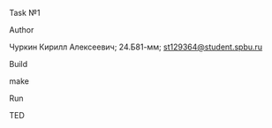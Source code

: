 Task №1

Author

Чуркин Кирилл Алексеевич; 24.Б81-мм; st129364@student.spbu.ru

Build

make

Run

TED
